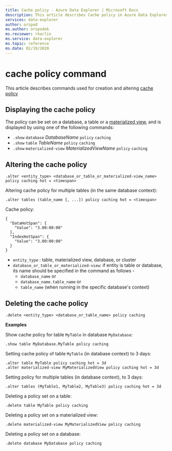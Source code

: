 ```yaml
---
title: Cache policy - Azure Data Explorer | Microsoft Docs
description: This article describes Cache policy in Azure Data Explorer.
services: data-explorer
author: orspod
ms.author: orspodek
ms.reviewer: rkarlin
ms.service: data-explorer
ms.topic: reference
ms.date: 02/19/2020
---
```

# cache policy command

This article describes commands used for creation and altering [cache policy](cachepolicy.md) 

## Displaying the cache policy

The policy can be set on a database, a table or a [materialized view](materialized-views/materialized-view-overview.md), and is displayed by using one of the following
commands:

* `.show` `database` *DatabaseName* `policy` `caching`
* `.show` `table` *TableName* `policy` `caching`
* `.show` `materialized-view` *MaterializedViewName* `policy` `caching`

## Altering the cache policy

```kusto
.alter <entity_type> <database_or_table_or_materialized-view_name> policy caching hot = <timespan>
```

Altering cache policy for multiple tables (in the same database context):

```kusto
.alter tables (table_name [, ...]) policy caching hot = <timespan>
```

Cache policy:

```kusto
{
  "DataHotSpan": {
    "Value": "3.00:00:00"
  },
  "IndexHotSpan": {
    "Value": "3.00:00:00"
  }
}
```

* `entity_type` : table, materialized view, database, or cluster
* `database_or_table_or_materialized-view`: if entity is table or database, its name should be specified in the command as follows - 
  - `database_name` or 
  - `database_name.table_name` or 
  - `table_name` (when running in the specific database's context)

## Deleting the cache policy

```kusto
.delete <entity_type> <database_or_table_name> policy caching
```

**Examples**

Show cache policy for table `MyTable` in database `MyDatabase`:

```kusto
.show table MyDatabase.MyTable policy caching 
```

Setting cache policy of table `MyTable` (in database context) to 3 days:

```kusto
.alter table MyTable policy caching hot = 3d
.alter materialized-view MyMaterializedView policy caching hot = 3d
```

Setting policy for multiple tables (in database context), to 3 days:

```kusto
.alter tables (MyTable1, MyTable2, MyTable3) policy caching hot = 3d
```

Deleting a policy set on a table:

```kusto
.delete table MyTable policy caching
```

Deleting a policy set on a materialized view:

```kusto
.delete materialized-view MyMaterializedView policy caching
```

Deleting a policy set on a database:

```kusto
.delete database MyDatabase policy caching
```
